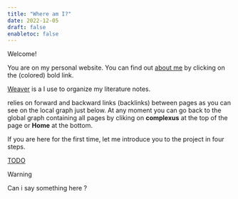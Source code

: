 ```yaml
---
title: "Where am I?"
date: 2022-12-05
draft: false
enabletoc: false
---
```


Welcome!

You are on my personal website. You can find out [about me](about%20me.md) by clicking on the (colored) bold link.

[Weaver](/) is a I use to organize my literature notes. 

relies on forward and backward links (backlinks) between pages as you can see on the local graph just below. 
At any moment you can go back to the global graph containing all pages by cliking on **complexus** at the top of the page or **Home** at the bottom.

If you are here for the first time, let me introduce you to the project in four steps.

[TODO](TODO.md)


>[!warning]  
>
>Can i say something here ? 

